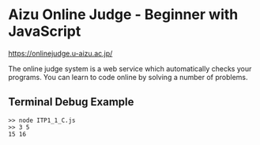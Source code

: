 # Aizu Online Judge - Beginner with JavaScript

https://onlinejudge.u-aizu.ac.jp/

The online judge system is a web service which automatically checks your programs.
You can learn to code online by solving a number of problems.

## Terminal Debug Example

```
>> node ITP1_1_C.js
>> 3 5
15 16
```